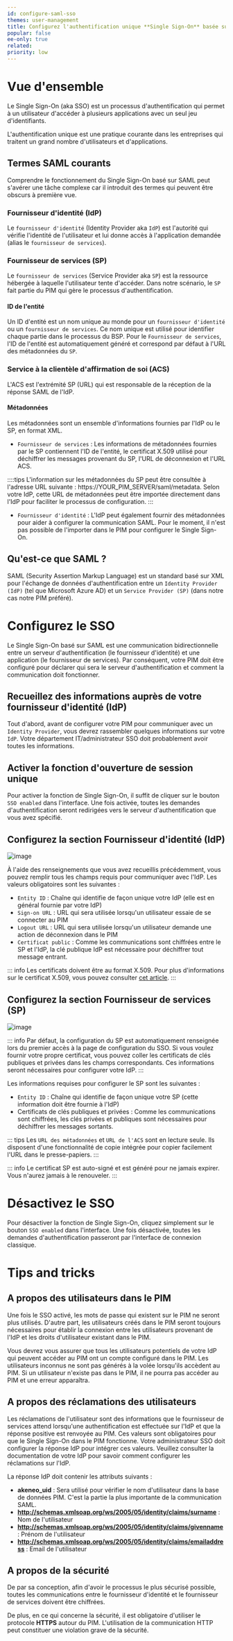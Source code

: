 ```yaml
---
id: configure-saml-sso
themes: user-management
title: Configurez l'authentification unique **Single Sign-On** basée sur SAML 
popular: false
ee-only: true
related:
priority: low
---
```


# Vue d'ensemble

Le Single Sign-On (aka SSO) est un processus d'authentification qui permet à un utilisateur d'accéder à plusieurs applications avec un seul jeu d'identifiants.

L'authentification unique est une pratique courante dans les entreprises qui traitent un grand nombre d'utilisateurs et d'applications.

## Termes SAML courants

Comprendre le fonctionnement du Single Sign-On basé sur SAML peut s'avérer une tâche complexe car il introduit des termes qui peuvent être obscurs à première vue.

### Fournisseur d'identité (IdP)

Le `fournisseur d'identité` (Identity Provider aka `IdP`) est l'autorité qui vérifie l'identité de l'utilisateur et lui donne accès à l'application demandée (alias le `fournisseur de services`).

### Fournisseur de services (SP)

Le `fournisseur de services` (Service Provider aka `SP`) est la ressource hébergée à laquelle l'utilisateur tente d'accéder. Dans notre scénario, le `SP` fait partie du PIM qui gère le processus d'authentification.

#### ID de l'entité

Un ID d'entité est un nom unique au monde pour un `fournisseur d'identité` ou un `fournisseur de services`. Ce nom unique est utilisé pour identifier chaque partie dans le processus du BSP.
Pour le `Fournisseur de services`, l'ID de l'entité est automatiquement généré et correspond par défaut à l'URL des métadonnées du `SP`.

### Service à la clientèle d'affirmation de soi (ACS)

L'ACS est l'extrémité SP (URL) qui est responsable de la réception de la réponse SAML de l'IdP.

#### Métadonnées

Les métadonnées sont un ensemble d'informations fournies par l'IdP ou le SP, en format XML.
* `Fournisseur de services` : Les informations de métadonnées fournies par le SP contiennent l'ID de l'entité, le certificat X.509 utilisé pour déchiffrer les messages provenant du SP, l'URL de déconnexion et l'URL ACS.

::::tips
L'information sur les métadonnées du SP peut être consultée à l'adresse URL suivante : https://YOUR_PIM_SERVER/saml/metadata. Selon votre IdP, cette URL de métadonnées peut être importée directement dans l'IdP pour faciliter le processus de configuration.
:::

* `Fournisseur d'identité` : L'IdP peut également fournir des métadonnées pour aider à configurer la communication SAML. Pour le moment, il n'est pas possible de l'importer dans le PIM pour configurer le Single Sign-On.

## Qu'est-ce que SAML ?

SAML (Security Assertion Markup Language) est un standard basé sur XML pour l'échange de données d'authentification entre un `Identity Provider (IdP)` (tel que Microsoft Azure AD) et un `Service Provider (SP)` (dans notre cas notre PIM préféré).

# Configurez le SSO

Le Single Sign-On basé sur SAML est une communication bidirectionnelle entre un serveur d'authentification (le fournisseur d'identité) et une application (le fournisseur de services). Par conséquent, votre PIM doit être configuré pour déclarer qui sera le serveur d'authentification et comment la communication doit fonctionner.

## Recueillez des informations auprès de votre fournisseur d'identité (IdP)

Tout d'abord, avant de configurer votre PIM pour communiquer avec un `Identity Provider`, vous devrez rassembler quelques informations sur votre `IdP`. Votre département IT/administrateur SSO doit probablement avoir toutes les informations.

## Activer la fonction d'ouverture de session unique

Pour activer la fonction de Single Sign-On, il suffit de cliquer sur le bouton `SSO enabled` dans l'interface.
Une fois activée, toutes les demandes d'authentification seront redirigées vers le serveur d'authentification que vous avez spécifié.

## Configurez la section Fournisseur d'identité (IdP)

![image](SamlSSO-IdPConfiguration_fr.png)

À l'aide des renseignements que vous avez recueillis précédemment, vous pouvez remplir tous les champs requis pour communiquer avec l'IdP.
Les valeurs obligatoires sont les suivantes :
* `Entity ID` : Chaîne qui identifie de façon unique votre IdP (elle est en général fournie par votre IdP)
* `Sign-on URL` : URL qui sera utilisée lorsqu'un utilisateur essaie de se connecter au PIM
* `Logout URL` : URL qui sera utilisée lorsqu'un utilisateur demande une action de déconnexion dans le PIM
* `Certificat public` : Comme les communications sont chiffrées entre le SP et l'IdP, la clé publique IdP est nécessaire pour déchiffrer tout message entrant.

::: info
Les certificats doivent être au format X.509.
Pour plus d'informations sur le certificat X.509, vous pouvez consulter [cet article](https://en.wikipedia.org/wiki/X.509).
:::

## Configurez la section Fournisseur de services (SP)

![image](SamlSSO-SPConfiguration_fr.png)

::: info
Par défaut, la configuration du SP est automatiquement renseignée lors du premier accès à la page de configuration du SSO. Si vous voulez fournir votre propre certificat, vous pouvez coller les certificats de clés publiques et privées dans les champs correspondants.
Ces informations seront nécessaires pour configurer votre IdP.
:::

Les informations requises pour configurer le SP sont les suivantes :
* `Entity ID` : Chaîne qui identifie de façon unique votre SP (cette information doit être fournie à l'IdP)
* Certificats de clés publiques et privées : Comme les communications sont chiffrées, les clés privées et publiques sont nécessaires pour déchiffrer les messages sortants.

::: tips
Les `URL des métadonnées` et `URL de l'ACS` sont en lecture seule. Ils disposent d'une fonctionnalité de copie intégrée pour copier facilement l'URL dans le presse-papiers.
:::

::: info
Le certificat SP est auto-signé et est généré pour ne jamais expirer. Vous n'aurez jamais à le renouveler.
:::

# Désactivez le SSO

Pour désactiver la fonction de Single Sign-On, cliquez simplement sur le bouton `SSO enabled` dans l'interface.
Une fois désactivée, toutes les demandes d'authentification passeront par l'interface de connexion classique.

# Tips and tricks

## A propos des utilisateurs dans le PIM

Une fois le SSO activé, les mots de passe qui existent sur le PIM ne seront plus utilisés.
D'autre part, les utilisateurs créés dans le PIM seront toujours nécessaires pour établir la connexion entre les utilisateurs provenant de l'IdP et les droits d'utilisateur existant dans le PIM.

Vous devrez vous assurer que tous les utilisateurs potentiels de votre IdP qui peuvent accéder au PIM ont un compte configuré dans le PIM.
Les utilisateurs inconnus ne sont pas générés à la volée lorsqu'ils accèdent au PIM. Si un utilisateur n'existe pas dans le PIM, il ne pourra pas accéder au PIM et une erreur apparaîtra.

## A propos des réclamations des utilisateurs

Les réclamations de l'utilisateur sont des informations que le fournisseur de services attend lorsqu'une authentification est effectuée sur l'IdP et que la réponse positive est renvoyée au PIM.
Ces valeurs sont obligatoires pour que le Single Sign-On dans le PIM fonctionne. Votre administrateur SSO doit configurer la réponse IdP pour intégrer ces valeurs. Veuillez consulter la documentation de votre IdP pour savoir comment configurer les réclamations sur l'IdP.

La réponse IdP doit contenir les attributs suivants :
* **akeneo_uid** : Sera utilisé pour vérifier le nom d'utilisateur dans la base de données PIM. C'est la partie la plus importante de la communication SAML.
* **http://schemas.xmlsoap.org/ws/2005/05/identity/claims/surname** : Nom de l'utilisateur
* **http://schemas.xmlsoap.org/ws/2005/05/identity/claims/givenname** : Prénom de l'utilisateur
* **http://schemas.xmlsoap.org/ws/2005/05/identity/claims/emailaddress** : Email de l'utilisateur

## A propos de la sécurité

De par sa conception, afin d'avoir le processus le plus sécurisé possible, toutes les communications entre le fournisseur d'identité et le fournisseur de services doivent être chiffrées.

De plus, en ce qui concerne la sécurité, il est obligatoire d'utiliser le protocole **HTTPS** autour du PIM. L'utilisation de la communication HTTP peut constituer une violation grave de la sécurité.
